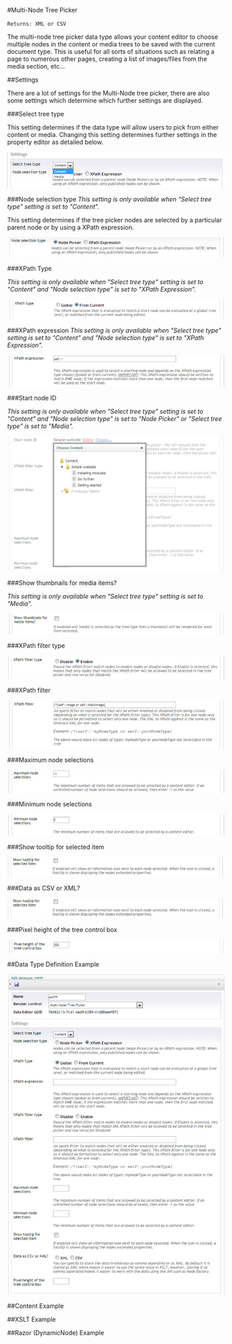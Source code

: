 #Multi-Node Tree Picker

`Returns: XML or CSV`

The multi-node tree picker data type allows your content editor to choose multiple nodes in the content or media trees to be saved with the current document type. This is useful for all sorts of situations such as relating a page to numerous other pages, creating a list of images/files from the media section, etc...

##Settings

There are a lot of settings for the Multi-Node tree picker, there are also some settings which determine which further settings are displayed.

###Select tree type

This setting determines if the data type will allow users to pick from either content or media. Changing this setting determines further settings in the property editor as detailed below.

![Media Picker Data Type Definition](images/MNTP-Settings-SelectTree.jpg?raw=true)

###Node selection type 
*This setting is only available when "Select tree type" setting is set to "Content".*

This setting determines if the tree picker nodes are selected by a particular parent node or by using a XPath expression.

![Media Picker Data Type Definition](images/MNTP-Settings-NodeSelectionType.jpg?raw=true) 

###XPath Type

*This setting is only available when "Select tree type" setting is set to "Content" and "Node selection type" is set to "XPath Expression".*

![Media Picker Data Type Definition](images/MNTP-Settings-XPathType.jpg?raw=true) 

###XPath expression
*This setting is only available when "Select tree type" setting is set to "Content" and "Node selection type" is set to "XPath Expression".*

![Media Picker Data Type Definition](images/MNTP-Settings-XPathExpression.jpg?raw=true) 

###Start node ID

*This setting is only available when "Select tree type" setting is set to "Content" and "Node selection type" is set to "Node Picker" or "Select tree type" is set to "Media".*

![Media Picker Data Type Definition](images/MNTP-Settings-StartNodeID.jpg?raw=true) 

###Show thumbnails for media items?

*This setting is only available when "Select tree type" setting is set to "Media".*

![Media Picker Data Type Definition](images/MNTP-Settings-Thumbs.jpg?raw=true) 

###XPath filter type

![Media Picker Data Type Definition](images/MNTP-Settings-XPathFilterType.jpg?raw=true) 

###XPath filter

![Media Picker Data Type Definition](images/MNTP-Settings-XPathFilter.jpg?raw=true) 

###Maximum node selections

![Media Picker Data Type Definition](images/MNTP-Settings-MaxNodes.jpg?raw=true) 

###Minimum node selections

![Media Picker Data Type Definition](images/MNTP-Settings-MinNodes.jpg?raw=true) 

###Show tooltip for selected item

![Media Picker Data Type Definition](images/MNTP-Settings-Tooltip.jpg?raw=true) 

###Data as CSV or XML?

![Media Picker Data Type Definition](images/MNTP-Settings-Tooltip.jpg?raw=true) 

###Pixel height of the tree control box

![Media Picker Data Type Definition](images/MNTP-Settings-Height.jpg?raw=true)

##Data Type Definition Example

![Media Picker Data Type Definition](images/MNTP-DataType.jpg?raw=true)

##Content Example 

##XSLT Example

##Razor (DynamicNode) Example

